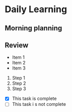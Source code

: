 # Daily Learning
## Morning planning 
## Review 
- Item 1
- Item 2
- Item 3
1. Step 1
2. Step 2
3. Step 3
- [x] This task is complete
- [ ] This task i s not complete
